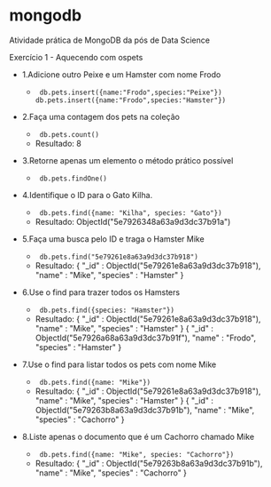 # mongodb
Atividade prática de MongoDB da pós de Data Science

Exercício 1 - Aquecendo com ospets

- 1.Adicione outro Peixe e um Hamster com nome Frodo
  - <code> db.pets.insert({name:"Frodo",species:"Peixe"})
db.pets.insert({name:"Frodo",species:"Hamster"})</code>

- 2.Faça uma contagem dos pets na coleção
  - <code> db.pets.count() </code>
  - Resultado: 8

- 3.Retorne apenas um elemento o método prático possível
  - <code> db.pets.findOne() </code>

- 4.Identifique o ID para o Gato Kilha.
  - <code> db.pets.find({name: "Kilha", species: "Gato"}) </code>
  - Resultado: ObjectId("5e7926348a63a9d3dc37b91a")

- 5.Faça uma busca pelo ID e traga o Hamster Mike
  - <code> db.pets.find("5e79261e8a63a9d3dc37b918") </code>
  - Resultado: { "_id" : ObjectId("5e79261e8a63a9d3dc37b918"), "name" : "Mike", "species" : "Hamster" }

- 6.Use o find para trazer todos os Hamsters
  - <code> db.pets.find({species: "Hamster"}) </code>
  - Resultado: { "_id" : ObjectId("5e79261e8a63a9d3dc37b918"), "name" : "Mike", "species" : "Hamster" }
{ "_id" : ObjectId("5e7926a68a63a9d3dc37b91f"), "name" : "Frodo", "species" : "Hamster" }

- 7.Use o find para listar todos os pets com nome Mike
  - <code> db.pets.find({name: "Mike"}) </code>
  - Resultado: { "_id" : ObjectId("5e79261e8a63a9d3dc37b918"), "name" : "Mike", "species" : "Hamster" }
{ "_id" : ObjectId("5e79263b8a63a9d3dc37b91b"), "name" : "Mike", "species" : "Cachorro" }

- 8.Liste apenas o documento que é um Cachorro chamado Mike
  - <code> db.pets.find({name: "Mike", species: "Cachorro"}) </code>
  - Resultado: { "_id" : ObjectId("5e79263b8a63a9d3dc37b91b"), "name" : "Mike", "species" : "Cachorro" }
